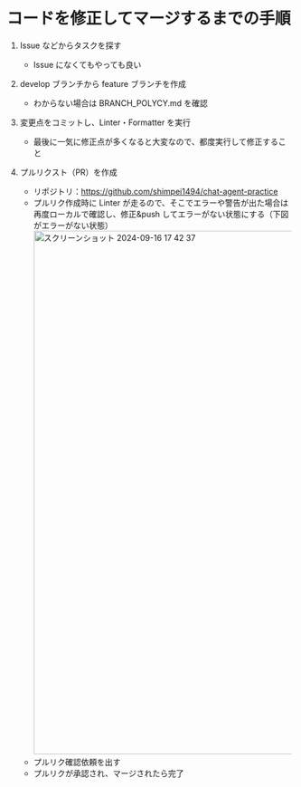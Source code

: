 # コードを修正してマージするまでの手順

1. Issue などからタスクを探す

   - Issue になくてもやっても良い

2. develop ブランチから feature ブランチを作成

   - わからない場合は BRANCH_POLYCY.md を確認

3. 変更点をコミットし、Linter・Formatter を実行

   - 最後に一気に修正点が多くなると大変なので、都度実行して修正すること

4. プルリクスト（PR）を作成

   - リポジトリ：https://github.com/shimpei1494/chat-agent-practice
   - プルリク作成時に Linter が走るので、そこでエラーや警告が出た場合は再度ローカルで確認し、修正&push してエラーがない状態にする（下図がエラーがない状態）
     <img width="925" alt="スクリーンショット 2024-09-16 17 42 37" src="https://github.com/user-attachments/assets/3fdcae3a-287f-475e-8f5f-d8ab0208eb28">
   - プルリク確認依頼を出す
   - プルリクが承認され、マージされたら完了

